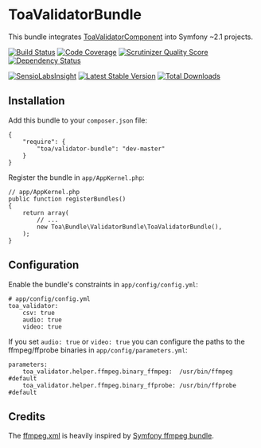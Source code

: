 ToaValidatorBundle
==================

This bundle integrates [ToaValidatorComponent](https://github.com/toaotc/Validator) into Symfony ~2.1 projects.

[build]: https://travis-ci.org/toaotc/ValidatorBundle
[coverage]: https://scrutinizer-ci.com/g/toaotc/ValidatorBundle/
[quality]: https://scrutinizer-ci.com/g/toaotc/ValidatorBundle/
[package]: https://packagist.org/packages/toa/validator-bundle
[dependency]: https://www.versioneye.com/user/projects/5259cef7632bac4ffe001212
[sensiolabsinsight]: https://insight.sensiolabs.com/projects/26365887-cef8-4657-98f5-7c3fb8eadd28

[![Build Status](https://travis-ci.org/toaotc/ValidatorBundle.png)][build]
[![Code Coverage](https://scrutinizer-ci.com/g/toaotc/ValidatorBundle/badges/coverage.png?s=978032b3d96139a18865d5ce83ab0fd13a759707)][coverage]
[![Scrutinizer Quality Score](https://scrutinizer-ci.com/g/toaotc/ValidatorBundle/badges/quality-score.png?s=c7f029e4aebe6dfb6cddec7063c2033c1e30e1b8)][quality]
[![Dependency Status](https://www.versioneye.com/user/projects/5259cef7632bac4ffe001212/badge.png)][dependency]

[![SensioLabsInsight](https://insight.sensiolabs.com/projects/26365887-cef8-4657-98f5-7c3fb8eadd28/mini.png)][sensiolabsinsight]
[![Latest Stable Version](https://poser.pugx.org/toa/validator-bundle/v/stable.png "Latest Stable Version")][package]
[![Total Downloads](https://poser.pugx.org/toa/validator-bundle/downloads.png "Total Downloads")][package]

## Installation ##

Add this bundle to your `composer.json` file:

    {
        "require": {
            "toa/validator-bundle": "dev-master"
        }
    }

Register the bundle in `app/AppKernel.php`:

    // app/AppKernel.php
    public function registerBundles()
    {
        return array(
            // ...
            new Toa\Bundle\ValidatorBundle\ToaValidatorBundle(),
        );
    }

## Configuration ##

Enable the bundle's constraints in `app/config/config.yml`:

    # app/config/config.yml
    toa_validator:
        csv: true
        audio: true
        video: true

If you set `audio: true` or `video: true` you can configure the paths to the ffmpeg/ffprobe binaries in `app/config/parameters.yml`:

    parameters:
        toa_validator.helper.ffmpeg.binary_ffmpeg:  /usr/bin/ffmpeg  #default
        toa_validator.helper.ffmpeg.binary_ffprobe: /usr/bin/ffprobe #default

## Credits ##

The [ffmpeg.xml](Resources/config/ffmpeg.xml) is heavily inspired by [Symfony ffmpeg bundle](https://github.com/pulse00/ffmpeg-bundle).